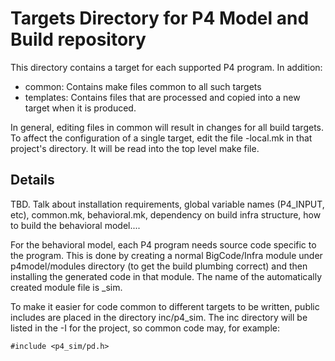 Targets Directory for P4 Model and Build repository
==========

This directory contains a target for each supported P4 program.
In addition:

+ common: Contains make files common to all such targets
+ templates: Contains files that are processed and copied into a new
target when it is produced.

In general, editing files in common will result in changes for all build
targets. To affect the configuration of a single target, edit the file
<proj-name>-local.mk in that project's directory. It will be read into
the top level make file.

Details
-------

TBD. Talk about installation requirements, global variable names
(P4_INPUT, etc), common.mk, behavioral.mk, dependency on build infra
structure, how to build the behavioral model....

For the behavioral model, each P4 program needs source code specific
to the program. This is done by creating a normal BigCode/Infra 
module under p4model/modules directory (to get the build plumbing correct)
and then installing the generated code in that module. The name of the
automatically created module file is <P4-program-name>_sim.

To make it easier for code common to different targets to be written,
public includes are placed in the directory inc/p4_sim. The inc directory
will be listed in the -I for the project, so common code may, for example:

    #include <p4_sim/pd.h> 

